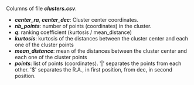 Columns of file ***_clusters.csv_***.

- ***center_ra***, ***center_dec***: Cluster center coordinates.
- ***nb_points***: number of points (coordinates) in the cluster.
- ***q***: ranking coefficient (kurtosis / mean_distance)
- ***kurtosis***: kurtosis of the distances between the cluster center and each one of the cluster points
- ***mean_distance***: mean of the distances between the cluster center and each one of the cluster points
- ***points***: list of points (coordinates). '|' separates the points from each other. '$' separates the R.A., in first position, from dec, in second position.  